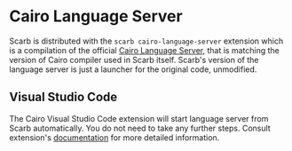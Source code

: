 # Cairo Language Server

Scarb is distributed with the `scarb cairo-language-server` extension which is a compilation of the official
[Cairo Language Server](https://github.com/software-mansion/cairols),
that is matching the version of Cairo compiler used in Scarb itself.
Scarb's version of the language server is just a launcher for the original code, unmodified.

## Visual Studio Code

The Cairo Visual Studio Code extension will start language server from Scarb automatically.
You do not need to take any further steps.
Consult extension's [documentation](https://github.com/software-mansion/vscode-cairo)
for more detailed information.
